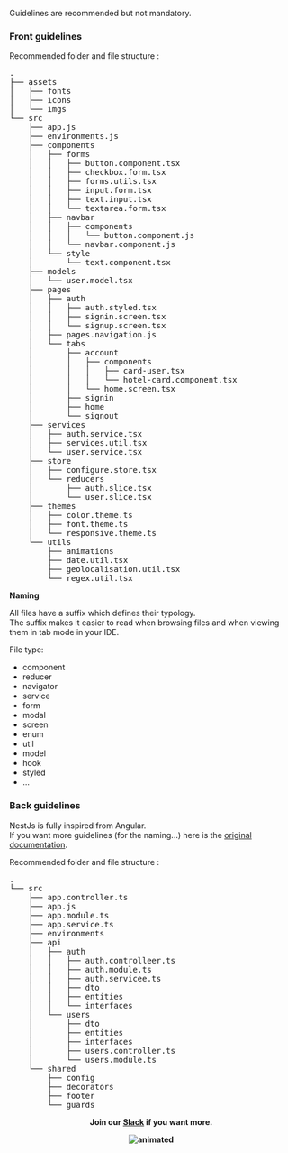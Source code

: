 Guidelines are recommended but not mandatory.


### Front guidelines ###
Recommended folder and file structure :
<pre>
.
├── assets
│   ├── fonts
│   ├── icons
│   └── imgs
└── src
    ├── app.js
    ├── environments.js
    ├── components
    │   ├── forms
    │   │   ├── button.component.tsx
    │   │   ├── checkbox.form.tsx
    │   │   ├── forms.utils.tsx
    │   │   ├── input.form.tsx
    │   │   ├── text.input.tsx
    │   │   └── textarea.form.tsx
    │   ├── navbar
    │   │   ├── components
    │   │   │   └── button.component.js
    │   │   └── navbar.component.js
    │   └── style
    │       └── text.component.tsx
    ├── models
    │   └── user.model.tsx
    ├── pages
    │   ├── auth
    │   │   ├── auth.styled.tsx
    │   │   ├── signin.screen.tsx
    │   │   └── signup.screen.tsx
    │   ├── pages.navigation.js
    │   └── tabs
    │       ├── account
    │       │   ├── components
    │       │   │   ├── card-user.tsx
    │       │   │   └── hotel-card.component.tsx
    │       │   └── home.screen.tsx
    │       ├── signin
    │       ├── home
    │       └── signout
    ├── services
    │   ├── auth.service.tsx
    │   ├── services.util.tsx
    │   └── user.service.tsx
    ├── store
    │   ├── configure.store.tsx
    │   └── reducers
    │       ├── auth.slice.tsx
    │       └── user.slice.tsx
    ├── themes
    │   ├── color.theme.ts
    │   ├── font.theme.ts
    │   └── responsive.theme.ts
    └── utils
        ├── animations
        ├── date.util.tsx
        ├── geolocalisation.util.tsx
        └── regex.util.tsx
</pre>

**Naming**

All files have a suffix which defines their typology. <br/>
The suffix makes it easier to read when browsing files and when viewing them in tab mode in your IDE.
 
File type:
* component
* reducer
* navigator
* service
* form
* modal
* screen
* enum
* util
* model
* hook
* styled
* ...


### Back guidelines ###


NestJs is fully inspired from Angular. <br/>
If you want more guidelines (for the naming...) here is the [original documentation](https://angular.io/guide/styleguide).

Recommended folder and file structure :
<pre>
.
└── src
    ├── app.controller.ts
    ├── app.js
    ├── app.module.ts
    ├── app.service.ts
    ├── environments
    ├── api
    │   ├── auth
    │   │   ├── auth.controlleer.ts
    │   │   ├── auth.module.ts
    │   │   ├── auth.servicee.ts
    │   │   ├── dto
    │   │   ├── entities
    │   │   └── interfaces
    │   └── users
    │       ├── dto
    │       ├── entities
    │       ├── interfaces
    │       ├── users.controller.ts
    │       └── users.module.ts
    └── shared
        ├── config
        ├── decorators
        ├── footer
        └── guards
</pre>

<p align="center">
<b>Join our <a href="https://join.slack.com/t/fast-modular-project/shared_invite/zt-kxajf3gi-CIvFSB4fx7TktmWwmwP7Ig">Slack</a> if you want more.</>
</p>
<p align="center">
  <img src="https://media.giphy.com/media/oVW4ztszdtmM0/giphy.gif" alt="animated"/>
</p>
